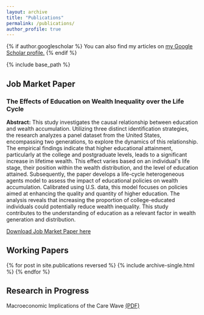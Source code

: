 ```yaml
---
layout: archive
title: "Publications"
permalink: /publications/
author_profile: true
---
```


{% if author.googlescholar %}
  You can also find my articles on <u><a href="{{author.googlescholar}}">my Google Scholar profile</a>.</u>
{% endif %}

{% include base_path %}

## Job Market Paper

### The Effects of Education on Wealth Inequality over the Life Cycle

**Abstract:** This study investigates the causal relationship between education and wealth accumulation. Utilizing three distinct identification strategies, the research analyzes a panel dataset from the United States, encompassing two generations, to explore the dynamics of this relationship. The empirical findings indicate that higher educational attainment, particularly at the college and postgraduate levels, leads to a significant increase in lifetime wealth. This effect varies based on an individual's life stage, their position within the wealth distribution, and the level of education attained. Subsequently, the paper develops a life-cycle heterogeneous agents model to assess the impact of educational policies on wealth accumulation. Calibrated using U.S. data, this model focuses on policies aimed at enhancing the quality and quantity of higher education. The analysis reveals that increasing the proportion of college-educated individuals could potentially reduce wealth inequality. This study contributes to the understanding of education as a relevant factor in wealth generation and distribution.

[Download Job Market Paper here](https://fernandoloaizae.github.io/files/Loaiza_JMP23.pdf)


## Working Papers

{% for post in site.publications reversed %}
  {% include archive-single.html %}
{% endfor %}

## Research in Progress


Macroeconomic Implications of the Care Wave [(PDF)](https://fernandoloaizae.github.io/files/WP6_Deliverable.pdf)
